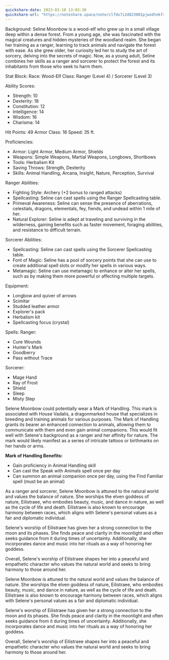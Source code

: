 ```yaml
---
quickshare-date: 2023-03-18 13:03:38
quickshare-url: "https://noteshare.space/note/clfdx7i2d823001pjwxdtekfs#DAAsYWYw+2ZMnsfc/+XY797eCCPZ2W1cZ0P2ajwb+yk"
---
```

Background: Seline Moonbow is a wood-elf who grew up in a small village deep within a dense forest. From a young age, she was fascinated with the magical creatures and hidden mysteries of the woodland realm. She began her training as a ranger, learning to track animals and navigate the forest with ease. As she grew older, her curiosity led her to study the art of sorcery, delving into the secrets of magic. Now, as a young adult, Seline combines her skills as a ranger and sorcerer to protect the forest and its inhabitants from those who seek to harm them.

Stat Block: Race: Wood-Elf Class: Ranger (Level 4) / Sorcerer (Level 3)

Ability Scores:

-   Strength: 10
-   Dexterity: 18
-   Constitution: 12
-   Intelligence: 14
-   Wisdom: 16
-   Charisma: 14

Hit Points: 49 Armor Class: 16 Speed: 35 ft.

Proficiencies:

-   Armor: Light Armor, Medium Armor, Shields
-   Weapons: Simple Weapons, Martial Weapons, Longbows, Shortbows
-   Tools: Herbalism Kit
-   Saving Throws: Strength, Dexterity
-   Skills: Animal Handling, Arcana, Insight, Nature, Perception, Survival

Ranger Abilities:

-   Fighting Style: Archery (+2 bonus to ranged attacks)
-   Spellcasting: Seline can cast spells using the Ranger Spellcasting table.
-   Primeval Awareness: Seline can sense the presence of aberrations, celestials, dragons, elementals, fey, fiends, and undead within 1 mile of her.
-   Natural Explorer: Seline is adept at traveling and surviving in the wilderness, gaining benefits such as faster movement, foraging abilities, and resistance to difficult terrain.

Sorcerer Abilities:

-   Spellcasting: Seline can cast spells using the Sorcerer Spellcasting table.
-   Font of Magic: Seline has a pool of sorcery points that she can use to create additional spell slots or modify her spells in various ways.
-   Metamagic: Seline can use metamagic to enhance or alter her spells, such as by making them more powerful or affecting multiple targets.

Equipment:

-   Longbow and quiver of arrows
-   Scimitar
-   Studded leather armor
-   Explorer's pack
-   Herbalism kit
-   Spellcasting focus (crystal)

Spells: Ranger:

-   Cure Wounds
-   Hunter's Mark
-   Goodberry
-   Pass without Trace

Sorcerer:

-   Mage Hand
-   Ray of Frost
-   Shield
-   Sleep
-   Misty Step

Selene Moonbow could potentially wear a Mark of Handling. This mark is associated with House Vadalis, a dragonmarked house that specializes in breeding and training animals for various purposes. The Mark of Handling grants its bearer an enhanced connection to animals, allowing them to communicate with them and even gain animal companions. This would fit well with Selene's background as a ranger and her affinity for nature. The mark would likely manifest as a series of intricate tattoos or birthmarks on her hands or arms.

**Mark of Handling Benefits:**

-   Gain proficiency in Animal Handling skill
-   Can cast the Speak with Animals spell once per day
-   Can summon an animal companion once per day, using the Find Familiar spell (must be an animal)

As a ranger and sorcerer, Selene Moonbow is attuned to the natural world and values the balance of nature. She worships the elven goddess of nature, Eilistraee, who embodies beauty, music, and dance in nature, as well as the cycle of life and death. Eilistraee is also known to encourage harmony between races, which aligns with Selene's personal values as a fair and diplomatic individual.

Selene's worship of Eilistraee has given her a strong connection to the moon and its phases. She finds peace and clarity in the moonlight and often seeks guidance from it during times of uncertainty. Additionally, she incorporates dance and music into her rituals as a way of honoring her goddess.

Overall, Selene's worship of Eilistraee shapes her into a peaceful and empathetic character who values the natural world and seeks to bring harmony to those around her.

Selene Moonbow is attuned to the natural world and values the balance of nature. She worships the elven goddess of nature, Eilistraee, who embodies beauty, music, and dance in nature, as well as the cycle of life and death. Eilistraee is also known to encourage harmony between races, which aligns with Selene's personal values as a fair and diplomatic individual.

Selene's worship of Eilistraee has given her a strong connection to the moon and its phases. She finds peace and clarity in the moonlight and often seeks guidance from it during times of uncertainty. Additionally, she incorporates dance and music into her rituals as a way of honoring her goddess.

Overall, Selene's worship of Eilistraee shapes her into a peaceful and empathetic character who values the natural world and seeks to bring harmony to those around her.



